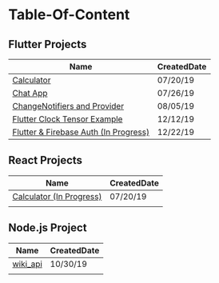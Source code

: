 # Table-Of-Content

## Flutter Projects
| Name                                                                                                  | CreatedDate |
|-------------------------------------------------------------------------------------------------------|-------------|
| [Calculator](https://github.com/caestrada/Flutter-Calculator)                                         | 07/20/19    |
| [Chat App](https://github.com/caestrada/Flutter-Chat-App)                                             | 07/26/19    |
| [ChangeNotifiers and Provider](https://github.com/caestrada/Flutter-ChangeNotifiers-and-Provider)     | 08/05/19    |
| [Flutter Clock Tensor Example](https://github.com/caestrada/Clock-Contest-Tensor-Example)             | 12/12/19    |
| [Flutter & Firebase Auth (In Progress)](https://github.com/caestrada/Flutter-Firebase-Auth)           | 12/22/19    |

## React Projects
| Name                                                                      | CreatedDate |
|---------------------------------------------------------------------------|-------------|
| [Calculator (In Progress)](https://github.com/caestrada/React-Calculator) | 07/20/19    |
|                                                                           |             |

## Node.js Project
| Name                                              | CreatedDate |
|---------------------------------------------------|-------------|
| [wiki_api](https://github.com/caestrada/wiki_api) | 10/30/19    |
|                                                   |             |
